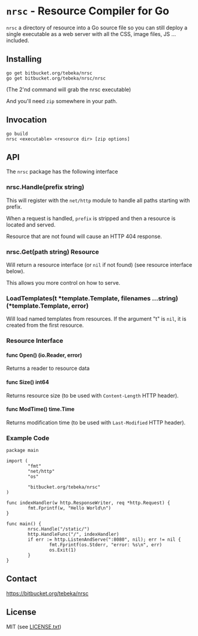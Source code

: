 # `nrsc` - Resource Compiler for Go

`nrsc`  a directory of resource into a Go source file so you can still
deploy a single executable as a web server with all the CSS, image files, JS ...
included.


## Installing

    go get bitbucket.org/tebeka/nrsc
    go get bitbucket.org/tebeka/nrsc/nrsc

(The 2'nd command will grab the nrsc executable)

And you'll need `zip` somewhere in your path.

## Invocation

    go build
    nrsc <executable> <resource dir> [zip options]


## API
The `nrsc` package has the following interface

### nrsc.Handle(prefix string)

This will register with the `net/http` module to handle all paths starting with prefix. 

When a request is handled, `prefix` is stripped and then a resource is
located and served.

Resource that are not found will cause an HTTP 404 response.

### nrsc.Get(path string) Resource

Will return a resource interface (or `nil` if not found) (see resource interface below).

This allows you more control on how to serve.


### LoadTemplates(t *template.Template, filenames ...string) (*template.Template, error)

Will load named templates from resources. If the argument "t" is `nil`, it is
created from the first resource.

### Resource Interface

#### func Open() (io.Reader, error)
Returns a reader to resource data

#### func Size() int64
Returns resource size (to be used with `Content-Length` HTTP header).

#### func ModTime() time.Time
Returns modification time (to be used with `Last-Modified` HTTP header).

### Example Code

    package main

    import (
            "fmt"
            "net/http"
            "os"

            "bitbucket.org/tebeka/nrsc"
    )

    func indexHandler(w http.ResponseWriter, req *http.Request) {
            fmt.Fprintf(w, "Hello World\n")
    }

    func main() {
            nrsc.Handle("/static/")
            http.HandleFunc("/", indexHandler)
            if err := http.ListenAndServe(":8080", nil); err != nil {
                    fmt.Fprintf(os.Stderr, "error: %s\n", err)
                    os.Exit(1)
            }
    }


## Contact
https://bitbucket.org/tebeka/nrsc
    
## License
MIT (see [LICENSE.txt][license])

[license]: https://bitbucket.org/tebeka/nrsc/src/tip/LICENSE.txt
